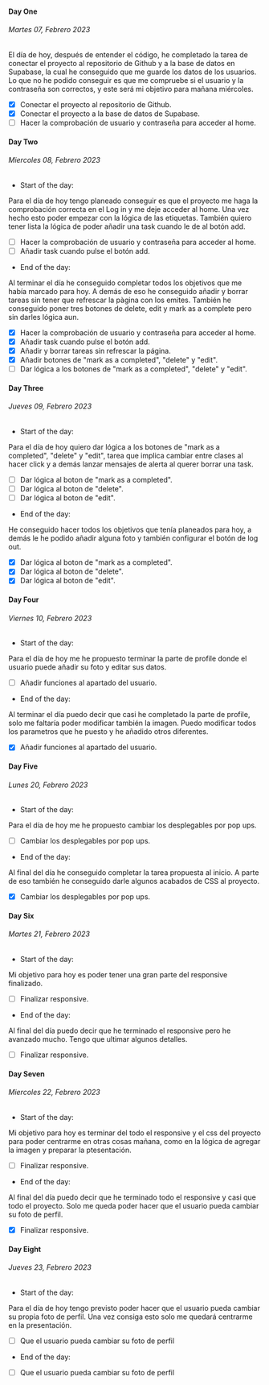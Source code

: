 #### Day One

###### Martes 07, Febrero 2023

El día de hoy, después de entender el código, he completado la tarea de conectar el proyecto al repositorio de Github y a la base de datos en Supabase, la cual he conseguido que me guarde los datos de los usuarios. Lo que no he podido conseguir es que me compruebe si el usuario y la contraseña son correctos, y este será mi objetivo para mañana miércoles.

- [x] Conectar el proyecto al repositorio de Github.
- [x] Conectar el proyecto a la base de datos de Supabase.
- [ ] Hacer la comprobación de usuario y contraseña para acceder al home.

#### Day Two

###### Miercoles 08, Febrero 2023

- Start of the day:

Para el día de hoy tengo planeado conseguir es que el proyecto me haga la comprobación correcta en el Log in y me deje acceder al home. Una vez hecho esto poder empezar con la lógica de las etiquetas. También quiero tener lista la lógica de poder añadir una task cuando le de al botón add.

- [ ] Hacer la comprobación de usuario y contraseña para acceder al home.
- [ ] Añadir task cuando pulse el botón add.

- End of the day:

Al terminar el día he conseguido completar todos los objetivos que me había marcado para hoy. A demás de eso he conseguido añadir y borrar tareas sin tener que refrescar la pàgina con los emites. También he conseguido poner tres botones de delete, edit y mark as a complete pero sin darles lógica aun.

- [x] Hacer la comprobación de usuario y contraseña para acceder al home.
- [x] Añadir task cuando pulse el botón add.
- [x] Añadir y borrar tareas sin refrescar la página.
- [x] Añadir botones de "mark as a completed", "delete" y "edit".
- [ ] Dar lógica a los botones de "mark as a completed", "delete" y "edit".

#### Day Three

###### Jueves 09, Febrero 2023

- Start of the day:

Para el día de hoy quiero dar lógica a los botones de "mark as a completed", "delete" y "edit", tarea que implica cambiar entre clases al hacer click y a demás lanzar mensajes de alerta al querer borrar una task.

- [ ] Dar lógica al boton de "mark as a completed".
- [ ] Dar lógica al boton de "delete".
- [ ] Dar lógica al boton de "edit".

- End of the day:

He conseguido hacer todos los objetivos que tenía planeados para hoy, a demás le he podido añadir alguna foto y también configurar el botón de log out.

- [x] Dar lógica al boton de "mark as a completed".
- [x] Dar lógica al boton de "delete".
- [x] Dar lógica al boton de "edit".

#### Day Four

###### Viernes 10, Febrero 2023

- Start of the day:

Para el día de hoy me he propuesto terminar la parte de profile donde el usuario puede añadir su foto y editar sus datos.

- [ ] Añadir funciones al apartado del usuario.

- End of the day:

Al terminar el día puedo decir que casi he completado la parte de profile, solo me faltaría poder modificar también la imagen. Puedo modificar todos los parametros que he puesto y he añadido otros diferentes.

- [x] Añadir funciones al apartado del usuario.

#### Day Five

###### Lunes 20, Febrero 2023

- Start of the day:

Para el día de hoy me he propuesto cambiar los desplegables por pop ups.

- [ ] Cambiar los desplegables por pop ups.

- End of the day:

Al final del día he conseguido completar la tarea propuesta al inicio. A parte de eso también he conseguido darle algunos acabados de CSS al proyecto.

- [x] Cambiar los desplegables por pop ups.

#### Day Six

###### Martes 21, Febrero 2023

- Start of the day:

Mi objetivo para hoy es poder tener una gran parte del responsive finalizado.

- [ ] Finalizar responsive.

- End of the day:

Al final del día puedo decir que he terminado el responsive pero he avanzado mucho. Tengo que ultimar algunos detalles.

- [ ] Finalizar responsive.

#### Day Seven

###### Miercoles 22, Febrero 2023

- Start of the day:

Mi objetivo para hoy es terminar del todo el responsive y el css del proyecto para poder centrarme en otras cosas mañana, como en la lógica de agregar la imagen y preparar la ptesentación.

- [ ] Finalizar responsive.

- End of the day:

Al final del día puedo decir que he terminado todo el responsive y casi que todo el proyecto. Solo me queda poder hacer que el usuario pueda cambiar su foto de perfil.

- [x] Finalizar responsive.

#### Day Eight

###### Jueves 23, Febrero 2023

- Start of the day:

Para el día de hoy tengo previsto poder hacer que el usuario pueda cambiar su propia foto de perfil. Una vez consiga esto solo me quedará centrarme en la presentación.

- [ ] Que el usuario pueda cambiar su foto de perfil

- End of the day:

- [ ] Que el usuario pueda cambiar su foto de perfil
